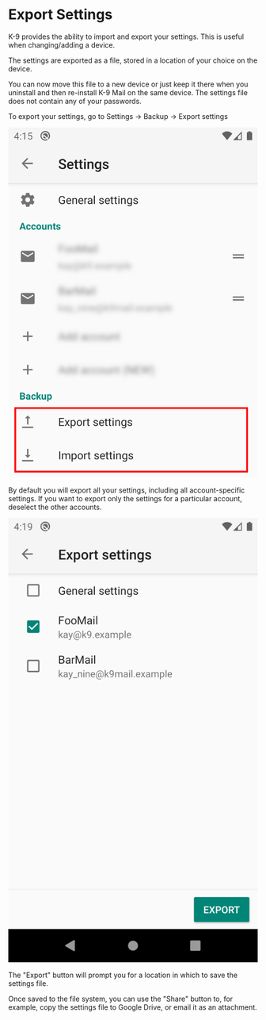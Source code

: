 # Export Settings 

K-9 provides the ability to import and export your settings. This is useful when changing/adding a device.

The settings are exported as a file, stored in a location of your choice on the device.

You can now move this file to a new device or just keep it there when you uninstall and then re-install K-9 Mail on the
same device. The settings file does not contain any of your passwords.

To export your settings, go to Settings -> Backup -> Export settings

![Import/Export Menu](img/settings_import_export_menu.png)

By default you will export all your settings, including all account-specific settings. If you want to
export only the settings for a particular account, deselect the other accounts.

![Import/Export Menu](img/settings_export_select_accounts.png)

The "Export" button will prompt you for a location in which to save the settings file. 

Once saved to the file system, you can use the "Share" button to, for example, copy the settings file
to Google Drive, or email it as an attachment.